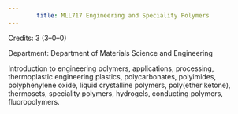 ```yaml
---
        title: MLL717 Engineering and Speciality Polymers
---
```

Credits: 3 (3–0–0)

Department: Department of Materials Science and Engineering

Introduction to engineering polymers, applications, processing, thermoplastic engineering plastics, polycarbonates, polyimides, polyphenylene oxide, liquid crystalline polymers, poly(ether ketone), thermosets, speciality polymers, hydrogels, conducting polymers, fluoropolymers.